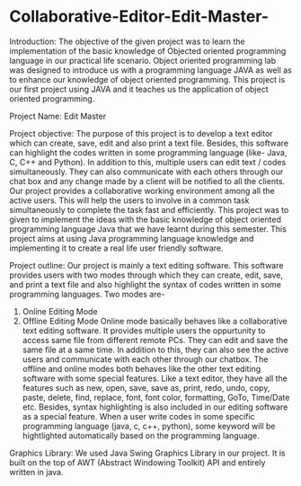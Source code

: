 # Collaborative-Editor-Edit-Master-
Introduction:
The objective of the given project was to learn the implementation of the basic knowledge of Objected oriented programming language in our practical life scenario. Object oriented programming lab was designed to introduce us with a programming language JAVA as well as to enhance our knowledge of object oriented programming. This project is our first project using JAVA and it teaches us the application of object oriented programming.

Project Name:
Edit Master

Project objective:
The purpose of this project is to develop a text editor which can create, save, edit and also print a text file. Besides, this software can highlight the codes written in some programming language (like- Java, C, C++ and Python). In addition to this, multiple users can edit text / codes simultaneously. They can also communicate with each others through our chat box and any change made by a client will be notified to all the clients. 
Our project provides a collaborative working environment among all the active users. This will help the users to involve in a common task simultaneously to complete the task fast and efficiently.
This project was to given to implement the ideas with the basic knowledge of object oriented programming language Java that we have learnt during this semester. This project aims at using Java programming language knowledge and implementing it to create a real life user friendly software.

Project outline:
Our project is mainly a text editing software. This software provides users with two modes through which they can create, edit, save, and print a text file and also highlight the syntax of codes written in some programming languages.
Two modes are-
1. Online Editing Mode
2.  Offline Editing Mode
Online mode basically behaves like a collaborative text editing software. It provides multiple users the oppurtunity to access same file from different remote PCs. They can edit and save the same file at a same time. In addition to this, they can also see the active users and communicate with each other through our chatbox. 
The offline and online modes both behaves like the other text editing software with some special features. Like a text editor, they have all the features such as new, open, save, save as, print, redo, undo, copy, paste, delete, find, replace,  font, font color, formatting, GoTo, Time/Date etc. Besides, syntax highlighting is also included in our editing software as a special feature. When a user write codes in some specific programming language (java, c, c++, python), some keyword will be hightlighted automatically based on the programming language.

Graphics Library:
We used Java Swing Graphics Library in our project. It is built on the top of AWT (Abstract Windowing Toolkit) API and entirely written in java.

